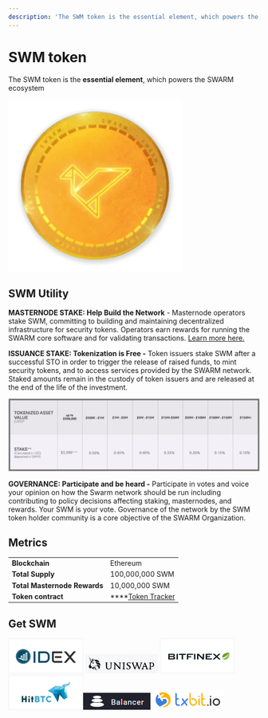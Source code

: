 ```yaml
---
description: 'The SWM token is the essential element, which powers the SWARM ecosystem'
---
```


# SWM token

The SWM token is the **essential element**, which powers the SWARM ecosystem

![](../.gitbook/assets/swmcoin%20%281%29.png)

## SWM Utility

**MASTERNODE STAKE: Help Build the Network** - Masternode operators stake SWM, committing to building and maintaining decentralized infrastructure for security tokens. Operators earn rewards for running the SWARM core software and for validating transactions. [Learn more here.](https://www.swarmmasternodes.com/)

**ISSUANCE STAKE: Tokenization is Free -** Token issuers stake SWM after a successful STO in order to trigger the release of raised funds, to mint security tokens, and to access services provided by the SWARM network. Staked amounts remain in the custody of token issuers and are released at the end of the life of the investment.

![Notes: \* Staking in SWM is required for all tokenization, including asset-backed and non-asset backed, and for projects who are tokenizing an existing portfolio or cap table. \*\* The amount of SWM required for staking will be communicated prior to minting tokens, calculated from a 7 day average market price. \*\*\* A minimum stake of $2,500 applies for Tokenized Asset Value up to $500,000.](../.gitbook/assets/stake-table.png)

**GOVERNANCE: Participate and be heard -** Participate in votes and voice your opinion on how the Swarm network should be run including contributing to policy decisions affecting staking, masternodes, and rewards. Your SWM is your vote. Governance of the network by the SWM token holder community is a core objective of the SWARM Organization.

## Metrics

|  |  |
| :--- | :--- |
| **Blockchain** | Ethereum |
| **Total Supply** | 100,000,000 SWM |
| **Total Masternode Rewards** | 10,000,000 SWM |
| **Token contract** | \*\*\*\*[Token Tracker](https://etherscan.io/address/0x3505f494c3f0fed0b594e01fa41dd3967645ca39) |

## Get SWM

[![](../.gitbook/assets/idex02.png)](https://idex.market/eth/swm) ![](../.gitbook/assets/uniswap%20%281%29.png) [![](../.gitbook/assets/bitfinex.png)](https://www.bitfinex.com/SAN/swarm-fund) [![](../.gitbook/assets/hitbtc.png)](https://hitbtc.com/exchange/SWM-to-BTC)![](../.gitbook/assets/balancer.png) ![](../.gitbook/assets/txbit.png) 

